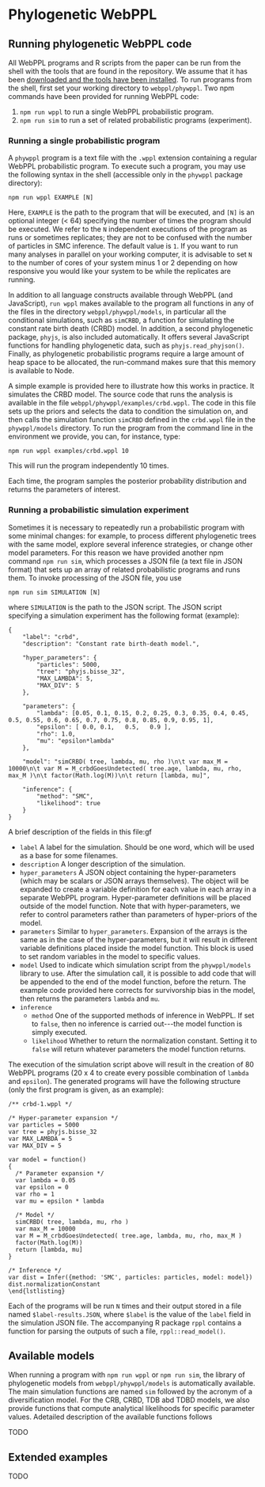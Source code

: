 # Phylogenetic WebPPL

## Running phylogenetic WebPPL code

All WebPPL programs and R scripts from the paper can be run from the shell with the tools that are found in the repository. We assume that it has been [downloaded and the tools have been installed](../../README.md). To run programs from the shell, first set your working directory to `webppl/phywppl`. Two npm commands have been provided for running WebPPL code:

1. `npm run wppl` to run a single WebPPL probabilistic program.
2. `npm run sim` to run a set of related probabilistic programs (experiment).

### Running a single probabilistic program

A `phywppl` program is a text file with the `.wppl` extension containing a regular WebPPL probabilistic program. To execute such a program, you may use the following syntax in the shell (accessible only in the `phywppl` package directory):

```
npm run wppl EXAMPLE [N]
```

Here, `EXAMPLE` is the path to the program that will be executed, and  `[N]` is an optional integer (< 64) specifying the number of times the program should be executed. We refer to the `N` independent executions of the program as runs or sometimes replicates; they are not to be confused with the number of particles in SMC inference. The default value is `1`. If you want to run many analyses in parallel on your working computer, it is advisable to set `N` to the number of cores of your system minus 1 or 2 depending on how responsive you would like your system to be while the replicates are running.

In addition to all language constructs available through WebPPL (and JavaScript), `run wppl` makes available to the program all functions in any of the files in the directory `webppl/phywppl/models`, in particular all the conditional simulations, such as `simCRBD`, a function for simulating the constant rate birth death (CRBD) model. In addition, a second phylogenetic package, `phyjs`, is also included automatically. It offers several JavaScript functions for handling phylogenetic data, such as `phyjs.read_phyjson()`. Finally, as phylogenetic probabilistic programs require a large amount of heap space to be allocated, the run-command makes sure that this memory is available to Node.

A simple example is provided here to illustrate how this works in practice.
It simulates the CRBD model.
The source code that runs the analysis is available in the file `webppl/phywppl/examples/crbd.wppl`.
The code in this file sets up the priors and selects the data to condition the simulation on, and then calls the simulation function `simCRBD` defined in the `crbd.wppl` file in the `phywppl/models` directory.
To run the program from the command line in the environment we provide, you can, for instance, type: 

```
npm run wppl examples/crbd.wppl 10
```

This will run the program independently 10 times.

Each time, the program samples the posterior probability distribution and returns the parameters of interest.

### Running a probabilistic simulation experiment

Sometimes it is necessary to repeatedly run a probabilistic program with some minimal changes: for example, to process different phylogenetic trees with the same model, explore several inference strategies, or change other model parameters. For this reason we have provided another npm command `npm run sim`, which processes a JSON file (a text file in JSON format) that sets up an array of related probabilistic programs and runs them. To invoke processing of the JSON file, you use

```
npm run sim SIMULATION [N]
```

where `SIMULATION` is the path to the JSON script. The JSON script specifying a simulation experiment has the following format (example):

```
{
    "label": "crbd",
    "description": "Constant rate birth-death model.",

    "hyper_parameters": {
        "particles": 5000,			
        "tree": "phyjs.bisse_32",
        "MAX_LAMBDA": 5,
        "MAX_DIV": 5
    },
    
    "parameters": {
        "lambda": [0.05, 0.1, 0.15, 0.2, 0.25, 0.3, 0.35, 0.4, 0.45, 0.5, 0.55, 0.6, 0.65, 0.7, 0.75, 0.8, 0.85, 0.9, 0.95, 1],
        "epsilon": [ 0.0, 0.1,   0.5,   0.9 ],	
        "rho": 1.0,
        "mu": "epsilon*lambda"
    },
    
    "model": "simCRBD( tree, lambda, mu, rho )\n\t var max_M = 10000\n\t var M = M_crbdGoesUndetected( tree.age, lambda, mu, rho, max_M )\n\t factor(Math.log(M))\n\t return [lambda, mu]",
    
    "inference": {
        "method": "SMC",
        "likelihood": true
    }
}
```

A brief description of the fields in this file:gf

  * `label` A label for the simulation. Should be one word, which will be used as a base for some filenames.
  * `description` A longer description of the simulation.
  * `hyper_parameters` A JSON object containing the hyper-parameters (which may be scalars or JSON arrays themselves). The object will be expanded to create a variable definition for each value in each array in a separate WebPPL program. Hyper-parameter definitions will be placed outside of the model function. Note that with hyper-parameters, we refer to control parameters rather than parameters of hyper-priors of the model.
  * `parameters` Similar to `hyper_parameters`. Expansion of the arrays is the same as in the case of the hyper-parameters, but it will result in different variable definitions placed inside the model function. This block is used to set random variables in the model to specific values.
  * `model` Used to indicate which simulation script from the `phywppl/models` library to use. After the simulation call, it is possible to add code that will be appended to the end of the model function, before the return. The example code provided here corrects for survivorship bias in the model, then returns the parameters `lambda` and `mu`.
  * `inference` 
    * `method` One of the supported methods of inference in WebPPL. If set to `false`, then no inference is carried out---the model function is simply executed.
    * `likelihood` Whether to return the normalization constant. Setting it to `false` will return whatever parameters the model function returns.
    
The execution of the simulation script above will result in the creation of 80 WebPPL programs (20 x 4 to create every possible combination of `lambda` and `epsilon`). The generated programs will have the following structure (only the first program is given, as an example):

```
/** crbd-1.wppl */
 
/* Hyper-parameter expansion */
var particles = 5000
var tree = phyjs.bisse_32
var MAX_LAMBDA = 5
var MAX_DIV = 5

var model = function()
{
  /* Parameter expansion */
  var lambda = 0.05
  var epsilon = 0
  var rho = 1
  var mu = epsilon * lambda

  /* Model */
  simCRBD( tree, lambda, mu, rho )
  var max_M = 10000
  var M = M_crbdGoesUndetected( tree.age, lambda, mu, rho, max_M )
  factor(Math.log(M))
  return [lambda, mu]
}
 
/* Inference */
var dist = Infer({method: 'SMC', particles: particles, model: model})
dist.normalizationConstant
\end{lstlisting}
```

Each of the programs will be run `N` times and their output stored in a file named `$label-results.JSON`, where `$label` is the value of the `label` field in the simulation JSON file. The accompanying R package `rppl` contains a function for parsing the outputs of such a file, `rppl::read_model()`. 

## Available models

When running a program with `npm run wppl` or `npm run sim`, the library of phylogenetic models from `webppl/phywppl/models` is automatically available. The main simulation functions are named `sim` followed by the acronym of a diversification model. For the CRB, CRBD, TDB abd TDBD models, we also provide functions that compute analytical likelihoods for specific parameter values. Adetailed description of the available functions follows

TODO

## Extended examples

TODO
